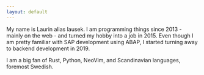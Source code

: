 ```yaml
---
layout: default
---
```


My name is Laurin alias lausek. I am programming things since 2013 - mainly on the web - and turned my hobby into a job in 2015. Even though I am pretty familiar with SAP development using ABAP, I started turning away to backend development in 2019.

I am a big fan of Rust, Python, NeoVim, and Scandinavian languages, foremost Swedish.
